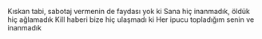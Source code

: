 Kıskan tabi, sabotaj vermenin de faydası yok ki
Sana hiç inanmadık, öldük hiç ağlamadık
Kill haberi bize hiç ulaşmadı ki
Her ipucu topladığım senin ve inanmadık
